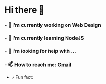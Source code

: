 # Hi there 👋

### - 🔭 I’m currently working on Web Design
### - 🌱 I’m currently learning NodeJS
### - 🤔 I’m looking for help with ...
### - 📫 How to reach me: [Gmail](mailto:adamc.barnard1@gmail.com)
- ⚡ Fun fact: 
